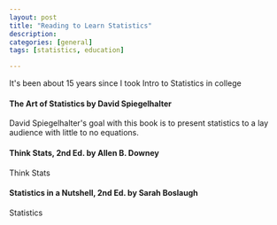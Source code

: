 ```yaml
---
layout: post
title: "Reading to Learn Statistics"
description: 
categories: [general]
tags: [statistics, education]

---
```


It's been about 15 years since I took Intro to Statistics in college

#### The Art of Statistics by David Spiegelhalter

David Spiegelhalter's goal with this book is to present statistics to a lay audience with little to no equations.

#### Think Stats, 2nd Ed. by Allen B. Downey

Think Stats

#### Statistics in a Nutshell, 2nd Ed. by Sarah Boslaugh

Statistics
